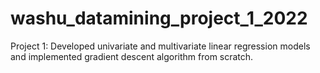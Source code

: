 # washu_datamining_project_1_2022
Project 1: Developed univariate and multivariate linear regression models and implemented gradient descent algorithm from scratch.
